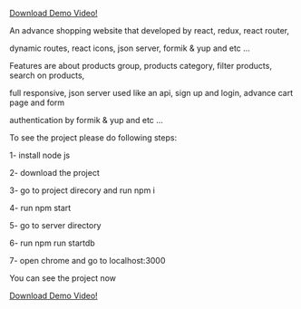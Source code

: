 [Download Demo Video!](https://github.com/tasadophi/ShoppingWebsite/blob/master/shoppingWebsiteDemo.mp4?raw=true) 
 
An advance shopping website that developed by react, redux, react router, 
 
dynamic routes, react icons, json server, formik & yup and etc … 
 
Features are about products group, products category, filter products, search on products, 
 
full responsive, json server used like an api, sign up and login, advance cart page and form 
 
authentication by formik & yup and etc  … 
 
To see the project please do following steps: 
 
1- install node js 
 
2- download the project 
 
3- go to project direcory and run npm i 
 
4- run npm start 
 
5- go to server directory 
 
6- run npm run startdb 
 
7- open chrome and go to localhost:3000 
 
You can see the project now 
 
[Download Demo Video!](https://github.com/tasadophi/ShoppingWebsite/blob/master/shoppingWebsiteDemo.mp4?raw=true)
